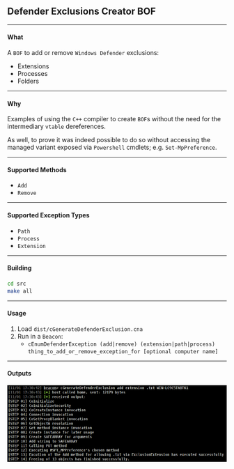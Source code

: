 ## Defender Exclusions Creator BOF

---
#### What
A `BOF` to add or remove `Windows Defender` exclusions:
  - Extensions
  - Processes
  - Folders
---

#### Why
Examples of using the `C++` compiler to create `BOF`s without the need for the intermediary `vtable` dereferences.

As well, to prove it was indeed possible to do so without accessing the managed variant exposed via `Powershell` cmdlets; e.g. `Set-MpPreference`.

---
#### Supported Methods
- `Add`
- `Remove`
---

#### Supported Exception Types
- `Path`
- `Process`
- `Extension`

---

#### Building
```sh
cd src
make all
```
---

#### Usage
1) Load `dist/cGenerateDefenderExclusion.cna`
2) Run in a `Beacon`:
    - `cEnumDefenderException (add|remove) (extension|path|process) thing_to_add_or_remove_exception_for [optional computer name]`
---

#### Outputs
![image info](./images/execution_example.png)